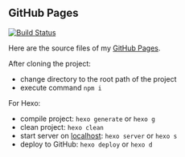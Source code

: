 ## GitHub Pages

[![Build Status](https://travis-ci.org/lev-gc/lev-gc.github.io.svg?branch=source)](https://travis-ci.org/lev-gc/lev-gc.github.io)

Here are the source files of my [GitHub Pages](https://lev-gc.github.io/).

After cloning the project:
 - change directory to the root path of the project
 - execute command `npm i`

For Hexo:
 - compile project: `hexo generate` or `hexo g`
 - clean project: `hexo clean`
 - start server on [localhost](http://localhost:4000/): `hexo server` or `hexo s`
 - deploy to GitHub: `hexo deploy` or `hexo d`

